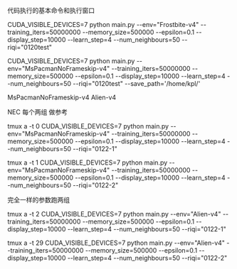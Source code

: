 代码执行的基本命令和执行窗口

CUDA_VISIBLE_DEVICES=7 python main.py --env="Frostbite-v4" --training_iters=50000000 --memory_size=500000  --epsilon=0.1  --display_step=10000 --learn_step=4 --num_neighbours=50 --riqi="0120test" 

CUDA_VISIBLE_DEVICES=7 python main.py --env="MsPacmanNoFrameskip-v4" --training_iters=50000000 --memory_size=500000  --epsilon=0.1  --display_step=10000 --learn_step=4 --num_neighbours=50 --riqi="0120test" --save_path='/home/kpl/'


MsPacmanNoFrameskip-v4 Alien-v4

NEC 每个两组 做参考

tmux a -t 0
CUDA_VISIBLE_DEVICES=7 python main.py --env="MsPacmanNoFrameskip-v4" --training_iters=50000000 --memory_size=500000  --epsilon=0.1  --display_step=10000 --learn_step=4 --num_neighbours=50 --riqi="0122-1" 

tmux a -t 1
CUDA_VISIBLE_DEVICES=7 python main.py --env="MsPacmanNoFrameskip-v4" --training_iters=50000000 --memory_size=500000  --epsilon=0.1  --display_step=10000 --learn_step=4 --num_neighbours=50 --riqi="0122-2" 

完全一样的参数跑两组

tmux a -t 2
CUDA_VISIBLE_DEVICES=7 python main.py --env="Alien-v4" --training_iters=50000000 --memory_size=500000  --epsilon=0.1  --display_step=10000 --learn_step=4 --num_neighbours=50 --riqi="0122-1" 

tmux a -t 29
CUDA_VISIBLE_DEVICES=7 python main.py --env="Alien-v4" --training_iters=50000000 --memory_size=500000  --epsilon=0.1  --display_step=10000 --learn_step=4 --num_neighbours=50 --riqi="0122-2" 
